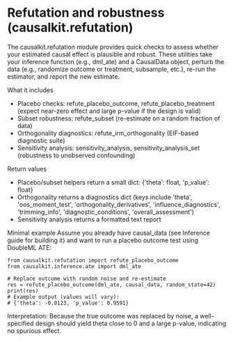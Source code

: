# Refutation and robustness (causalkit.refutation)

The causalkit.refutation module provides quick checks to assess whether your estimated causal effect is plausible and robust. These utilities take your inference function (e.g., dml_ate) and a CausalData object, perturb the data (e.g., randomize outcome or treatment, subsample, etc.), re-run the estimator, and report the new estimate.

What it includes
- Placebo checks: refute_placebo_outcome, refute_placebo_treatment (expect near-zero effect and large p-value if the design is valid)
- Subset robustness: refute_subset (re-estimate on a random fraction of data)
- Orthogonality diagnostics: refute_irm_orthogonality (EIF-based diagnostic suite)
- Sensitivity analysis: sensitivity_analysis, sensitivity_analysis_set (robustness to unobserved confounding)

Return values
- Placebo/subset helpers return a small dict: {'theta': float, 'p_value': float}
- Orthogonality returns a diagnostics dict (keys include 'theta', 'oos_moment_test', 'orthogonality_derivatives', 'influence_diagnostics', 'trimming_info', 'diagnostic_conditions', 'overall_assessment')
- Sensitivity analysis returns a formatted text report

Minimal example
Assume you already have causal_data (see Inference guide for building it) and want to run a placebo outcome test using DoubleML ATE:

```
from causalkit.refutation import refute_placebo_outcome
from causalkit.inference.ate import dml_ate

# Replace outcome with random noise and re-estimate
res = refute_placebo_outcome(dml_ate, causal_data, random_state=42)
print(res)
# Example output (values will vary):
# {'theta': -0.0123, 'p_value': 0.9591}
```

Interpretation: Because the true outcome was replaced by noise, a well-specified design should yield theta close to 0 and a large p-value, indicating no spurious effect.
